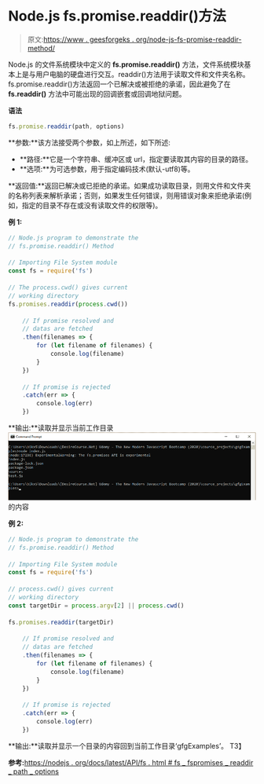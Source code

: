 # Node.js fs.promise.readdir()方法

> 原文:[https://www . geesforgeks . org/node-js-fs-promise-readdir-method/](https://www.geeksforgeeks.org/node-js-fs-promise-readdir-method/)

Node.js 的文件系统模块中定义的 **fs.promise.readdir()** 方法，文件系统模块基本上是与用户电脑的硬盘进行交互。readdir()方法用于读取文件和文件夹名称。fs.promise.readdir()方法返回一个已解决或被拒绝的承诺，因此避免了在 **fs.readdir()** 方法中可能出现的回调嵌套或回调地狱问题。

**语法**

```js
fs.promise.readdir(path, options)
```

**参数:**该方法接受两个参数，如上所述，如下所述:

*   **路径:**它是一个字符串、缓冲区或 url，指定要读取其内容的目录的路径。
*   **选项:**为可选参数，用于指定编码技术(默认-utf8)等。

**返回值:**返回已解决或已拒绝的承诺。如果成功读取目录，则用文件和文件夹的名称列表来解析承诺；否则，如果发生任何错误，则用错误对象来拒绝承诺(例如，指定的目录不存在或没有读取文件的权限等)。

**例 1:**

```js
// Node.js program to demonstrate the   
// fs.promise.readdir() Method 

// Importing File System module
const fs = require('fs')

// The process.cwd() gives current
// working directory
fs.promises.readdir(process.cwd())

    // If promise resolved and
    // datas are fetched
    .then(filenames => {
        for (let filename of filenames) {
            console.log(filename)
        }
    })

    // If promise is rejected
    .catch(err => {
        console.log(err)
    })
```

**输出:**读取并显示当前工作目录
![](img/b98e37dea14b1162b6d8b90c2a07082c.png)的内容

**例 2:**

```js
// Node.js program to demonstrate the   
// fs.promise.readdir() Method 

// Importing File System module
const fs = require('fs')

// process.cwd() gives current
// working directory
const targetDir = process.argv[2] || process.cwd()

fs.promises.readdir(targetDir)

    // If promise resolved and 
    // datas are fetched
    .then(filenames => {
        for (let filename of filenames) {
            console.log(filename)
        }
    })

    // If promise is rejected
    .catch(err => {
        console.log(err)
    })
```

**输出:**读取并显示一个目录的内容回到当前工作目录‘gfgExamples’。
T3】

**参考:**[https://nodejs . org/docs/latest/API/fs . html # fs _ fspromises _ readdir _ path _ options](https://nodejs.org/docs/latest/api/fs.html#fs_fspromises_readdir_path_options)